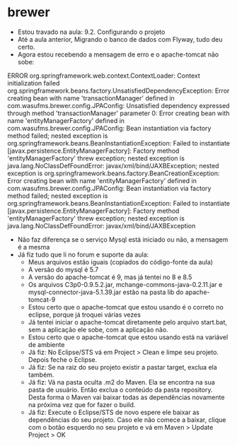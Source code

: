 # brewer
- Estou travado na aula: 9.2. Configurando o projeto
- Até a aula anterior, Migrando o banco de dados com Flyway, tudo deu certo.
- Agora estou recebendo a mensagem de erro e o apache-tomcat não sobe:

ERROR org.springframework.web.context.ContextLoader: Context initialization failed org.springframework.beans.factory.UnsatisfiedDependencyException: Error creating bean with name 'transactionManager' defined in com.wasufms.brewer.config.JPAConfig: Unsatisfied dependency expressed through method 'transactionManager' parameter 0: Error creating bean with name 'entityManagerFactory' defined in com.wasufms.brewer.config.JPAConfig: Bean instantiation via factory method failed; nested exception is org.springframework.beans.BeanInstantiationException: Failed to instantiate [javax.persistence.EntityManagerFactory]: Factory method 'entityManagerFactory' threw exception; nested exception is java.lang.NoClassDefFoundError: javax/xml/bind/JAXBException; nested exception is org.springframework.beans.factory.BeanCreationException: Error creating bean with name 'entityManagerFactory' defined in com.wasufms.brewer.config.JPAConfig: Bean instantiation via factory method failed; nested exception is org.springframework.beans.BeanInstantiationException: Failed to instantiate [javax.persistence.EntityManagerFactory]: Factory method 'entityManagerFactory' threw exception; nested exception is java.lang.NoClassDefFoundError: javax/xml/bind/JAXBException

- Não faz diferença se o serviço Mysql está iniciado ou não, a mensagem é a mesma
- Já fiz tudo que li no forum e suporte da aula:
    * Meus arquivos estão iguais (copiados do código-fonte da aula)
    * A versão do mysql é 5.7
    * A versão do apache-tomcat é 9, mas já tentei no 8 e 8.5
    * Os arquivos C3p0-0.9.5.2.jar, mchange-commons-java-0.2.11.jar e mysql-connector-java-5.1.39.jar estão na pasta lib do apache-tomcat-9
    * Estou certo que o apache-tomcat que estou usando é o correto no eclipse, porque já troquei várias vezes
    * Já tentei iniciar o apache-tomcat diretamente pelo arquivo start.bat, sem a aplicação ele sobe, com a aplicação não.
    * Estou certo que o apache-tomcat que estou usando está na variável de ambiente
    * Já fiz: No Eclipse/STS vá em Project > Clean e limpe seu projeto. Depois feche o Eclipse.
    * Já fiz: Se na raiz do seu projeto existir a pastar target, exclua ela também.
    * Já fiz: Vá na pasta oculta .m2 do Maven. Ela se encontra na sua pasta de usuário. Então exclua o conteúdo da pasta repository. Desta forma o Maven vai baixar todas as dependências novamente na próxima vez que for fazer o build.
    * Já fiz: Execute o Eclipse/STS de novo espere ele baixar as dependências do seu projeto. Caso ele não comece a baixar, clique com o botão esquerdo no seu projeto e vá em Maven > Update Project > OK
